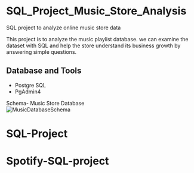 # SQL_Project_Music_Store_Analysis
SQL project to analyze online music store data

This project is to analyze the music playlist database. we can examine the dataset with SQL and help the store understand its business growth by answering simple questions.

## Database and Tools
* Postgre SQL
* PgAdmin4

Schema- Music Store Database  
![MusicDatabaseSchema](https://user-images.githubusercontent.com/112153548/213707717-bfc9f479-52d9-407b-99e1-e94db7ae10a3.png)
# SQL-Project
# Spotify-SQL-project
